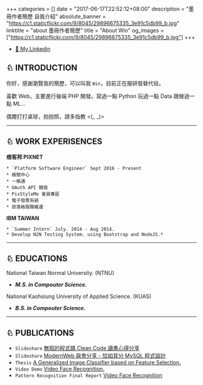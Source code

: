 +++
categories = []
date = "2017-06-17T22:52:12+08:00"
description = "墨冊作者簡歷 自我介紹"
absolute_banner = "https://c1.staticflickr.com/9/8045/29896675335_3e91c5db99_b.jpg"
linktitle = "about 墨冊作者簡歷"
title = "About Win"
og_images = ["https://c1.staticflickr.com/9/8045/29896675335_3e91c5db99_b.jpg"]
+++

* [🔗  My Linkedin](https://www.linkedin.com/in/openwinyu)

## ♘ INTRODUCTION

你好，感謝瀏覽我的簡歷，可以叫我 `Win`，目前正在服研發替代役。

喜歡 Web，主要進行後端 PHP 開發。寫過一點 Python 玩過一點 Data 跟做過一點 ML…

偶爾打打桌球，拍拍照，請多指教 <(_ _)>

----

## ♘ WORK EXPERISENCES

__痞客邦 PIXNET__

    * `Platform Software Engineer` Sept 2016 - Present
    * 帳號中心
    * 一帳通
    * OAuth API 開發
    * PixStyleMe 會員專區
    * 電子發票系統
    * 部落格服務維運

__IBM TAIWAN__

    * `Summer Intern` July. 2014 - Aug 2014.
    * Develop N2N Testing System. using Bootstrap and NodeJS.*

----

## ♘ EDUCATIONS

National Taiwan Normal University. (NTNU)

* ___M.S. in Compouter Science.___

National Kaohsiung University of Applied Science. (KUAS)

* ___B.S. in Compouter Science.___

----

## ♘ PUBLICATIONS

* `Slideshare` [無瑕的程式碼 Clean Code 讀書心得分享](https://www.slideshare.net/kylinfish/clean-code-72688451)
* `Slideshare` [ModernWeb 與會分享 - 恰如其分 MySQL 程式設計](https://www.slideshare.net/kylinfish/modernweb-mysql)
* `Thesis` [A Generalized Image Classifier based on Feature Selection.](http://ndltd.ncl.edu.tw/cgi-bin/gs32/gsweb.cgi?o=dnclcdr&s=id=%22103NTNU5392006%22.&searchmode=basic)
* `Video Demo` [Video Face Recognition.](https://www.youtube.com/watch?v=-gou12pMmt4)
* `Pattern Recognition Final Report` [Video Face Recognition](http://www.slideshare.net/kylinfish/video-face-recognition-pattern-recognition-final-report-43037436)


